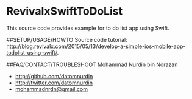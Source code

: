 # RevivalxSwiftToDoList
This source code provides example for to do list app using Swift.

##SETUP/USAGE/HOWTO
Source code tutorial: http://blog.revivalx.com/2015/05/13/develop-a-simple-ios-mobile-app-todolist-using-swift/.

##FAQ/CONTACT/TROUBLESHOOT
Mohammad Nurdin bin Norazan

- http://github.com/datomnurdin
- http://twitter.com/datomnurdin
- mohammadnrdn@gmail.com
